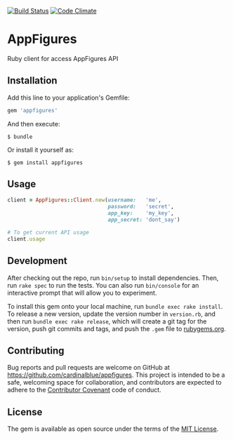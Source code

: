 [![Build Status](https://travis-ci.org/cardinalblue/appfigures.svg?branch=master)](https://travis-ci.org/cardinalblue/appfigures) [![Code Climate](https://codeclimate.com/github/cardinalblue/appfigures/badges/gpa.svg)](https://codeclimate.com/github/cardinalblue/appfigures)

# AppFigures

Ruby client for access AppFigures API

## Installation

Add this line to your application's Gemfile:

```ruby
gem 'appfigures'
```

And then execute:

    $ bundle

Or install it yourself as:

    $ gem install appfigures

## Usage

```ruby
client = AppFigures::Client.new(username:   'me',
                                password:   'secret',
                                app_key:    'my_key',
                                app_secret: 'dont_say')

# To get current API usage
client.usage
```

## Development

After checking out the repo, run `bin/setup` to install dependencies. Then, run `rake spec` to run the tests. You can also run `bin/console` for an interactive prompt that will allow you to experiment.

To install this gem onto your local machine, run `bundle exec rake install`. To release a new version, update the version number in `version.rb`, and then run `bundle exec rake release`, which will create a git tag for the version, push git commits and tags, and push the `.gem` file to [rubygems.org](https://rubygems.org).

## Contributing

Bug reports and pull requests are welcome on GitHub at https://github.com/cardinalblue/appfigures. This project is intended to be a safe, welcoming space for collaboration, and contributors are expected to adhere to the [Contributor Covenant](http://contributor-covenant.org) code of conduct.


## License

The gem is available as open source under the terms of the [MIT License](http://opensource.org/licenses/MIT).

